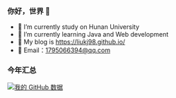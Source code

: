 ### 你好，世界 👋


- 🔭 I’m currently study on Hunan University
- 🌱 I’m currently learning Java and Web development  
- 🤔 My blog is https://liukj98.github.io/
- :email: Email：1795066394@qq.com

### 今年汇总

[![我的 GitHub 数据](https://github-readme-stats.vercel.app/api?username=liukj98)]()